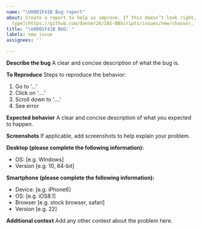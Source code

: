 ```yaml
---
name: "\U0001F41B Bug report"
about: Create a report to help us improve. If this doesn’t look right, [choose a different
  type](https://github.com/danner26/IAS-BBScripts/issues/new/choose).
title: "\U0001F41B BUG: "
labels: new issue
assignees: ''

---
```


<!--
Thank you for reporting a possible bug in BunnyScripts.

Please fill in as much of the template below as you can.

OS: output of `uname -a` (UNIX), or version (10/8/7) and 32 or 64-bit (Windows)

If possible, please provide code that demonstrates the problem, keeping it as
simple and free of external dependencies as you can.
-->

**Describe the bug**
A clear and concise description of what the bug is.

**To Reproduce**
Steps to reproduce the behavior:
1. Go to '...'
2. Click on '....'
3. Scroll down to '....'
4. See error

**Expected behavior**
A clear and concise description of what you expected to happen.

**Screenshots**
If applicable, add screenshots to help explain your problem.

**Desktop (please complete the following information):**
 - OS: [e.g. Windows]
 - Version [e.g. 10, 64-bit]

**Smartphone (please complete the following information):**
 - Device: [e.g. iPhone6]
 - OS: [e.g. iOS8.1]
 - Browser [e.g. stock browser, safari]
 - Version [e.g. 22]

**Additional context**
Add any other context about the problem here.
